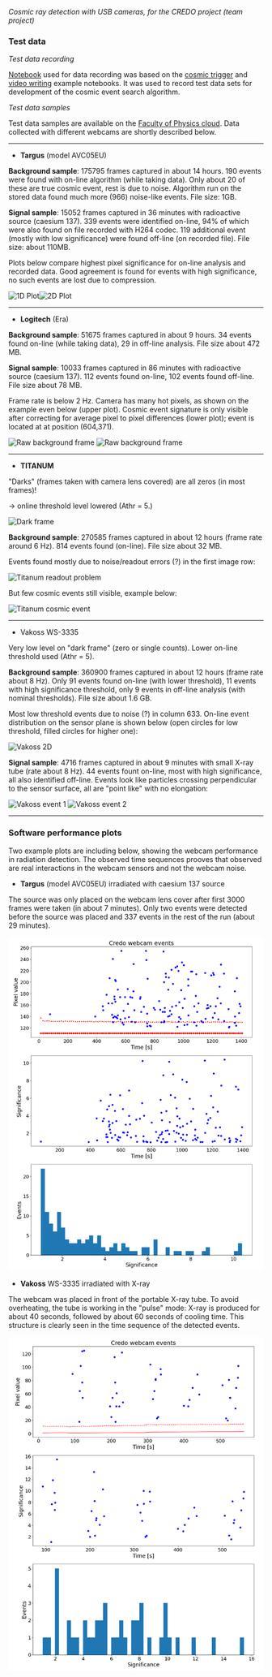 *Cosmic ray detection with USB cameras, for the CREDO project (team project)*

### Test data

*Test data recording*

[Notebook](test_data_recording.ipynb) used for data recording was based on the 
[cosmic trigger](https://github.com/zarnecki/CREDO_webcam/blob/main/examples/cosmic-trigger.ipynb) 
and [video writing](https://github.com/zarnecki/CREDO_webcam/blob/main/examples/video_save_test.ipynb)
example notebooks. It was used to record test data sets for development of the cosmic event search algorithm.

*Test data samples*

Test data samples are available on the [Faculty of Physics cloud](https://mycloud.fuw.edu.pl/index.php/s/t2TndMJa9TAyBf3). 
Data collected with different webcams are shortly described below.

---

- **Targus** (model AVC05EU)

**Background sample**: 175795 frames captured in about 14 hours. 
190 events were found with on-line algorithm (while taking data). 
Only about 20 of these are true cosmic event, rest is due to noise.
Algorithm run on the stored data found much more (966) noise-like events.
File size: 1GB.

**Signal sample**: 15052 frames captured in 36 minutes with radioactive source (caesium 137).
339 events were identified on-line, 94% of which were also found on file recorded with H264 codec.
119 additional event (mostly with low significance) were found off-line (on recorded file).
File size: about 110MB.

Plots below compare highest pixel significance for on-line analysis and recorded data. 
Good agreement is found for events with high significance, no such events are lost due to compression.

![1D Plot](targus_signif_1d_half.png)![2D Plot](targus_signif_2d_half.png)

---

- **Logitech** (Era)

**Background sample**: 51675 frames captured in about 9 hours.
34 events found on-line (while taking data), 29 in off-line analysis.
File size about 472 MB.

**Signal sample**: 10033 frames captured in 86 minutes with radioactive source (caesium 137). 
112 events found on-line, 102 events found off-line.
File size about 78 MB.

Frame rate is below 2 Hz. Camera has many hot pixels, as shown on the example even below (upper plot). 
Cosmic event signature is only visible after correcting for average pixel to pixel differences (lower plot); 
event is located at at position (604,371).

![Raw background frame](ltera_test_frame_16635.png)
![Raw background frame](ltera_test_frame_16635_corr.png)

---

- **TITANUM**

"Darks" (frames taken with camera lens covered) are all zeros (in most frames)!

→ online threshold level lowered (Athr = 5.)

![Dark frame](titanum_flat.png)

**Background sample**: 270585 frames captured in about 12 hours (frame rate around 6 Hz).
814 events found (on-line). 
File size about 32 MB.

Events found mostly due to noise/readout errors (?) in the first image row:

![Titanum readout problem](titanum_background_frame_175_crop.png)

But few cosmic events still visible, example below:

![Titanum cosmic event](titanum_background_frame_219167_crop.png)

---

- Vakoss WS-3335

Very low level on "dark frame" (zero or single counts). 
Lower on-line threshold used (Athr = 5).

**Background sample**: 360900 frames captured in about 12 hours (frame rate about 8 Hz). 
Only 91 events found on-line (with lower threshold), 11 events with high significance threshold,
only 9 events in off-line analysis (with nominal thresholds).
File size about 1.6 GB.


Most low threshold events due to noise (?) in column 633. 
On-line event distribution on the sensor plane is shown below (open circles for low threshold, filled circles for higher one):

![Vakoss 2D](vakoss_background_2d_half.png)

**Signal sample**: 4716 frames captured in about 9 minutes with small X-ray tube (rate about 8 Hz).
44 events fount on-line, most with high significance, all also identified off-line. 
Events look like particles crossing perpendicular to the sensor surface, 
all are "point like" with no elongation:

![Vakoss event 1](vakoss_signal_x_frame_1908_crop.png)  ![Vakoss event 2](vakoss_signal_x_frame_4354_crop.png)

---

### Software performance plots

Two example plots are including below, showing the webcam performance in radiation detection. 
The observed time sequences prooves that observed are real interactions in the webcam sensors and not the webcam noise.

- **Targus** (model AVC05EU) irradiated with caesium 137 source

The source was only placed on the webcam lens cover after first 3000 frames were taken (in about 7 minutes).
Only two events were detected before the source was placed and 337 events in the rest of the run (about 29 minutes).

![Targus signal Cs137](targus_signal_cs137.png)


- **Vakoss** WS-3335 irradiated with X-ray

The webcam was placed in front of the portable X-ray tube. 
To avoid overheating, the tube is working in the "pulse" mode: 
X-ray is produced for about 40 seconds, followed by about 60 seconds of cooling time.
This structure is clearly seen in the time sequence of the detected events.

![Vakoss signal X-ray](vakoss_signal_x.png)

